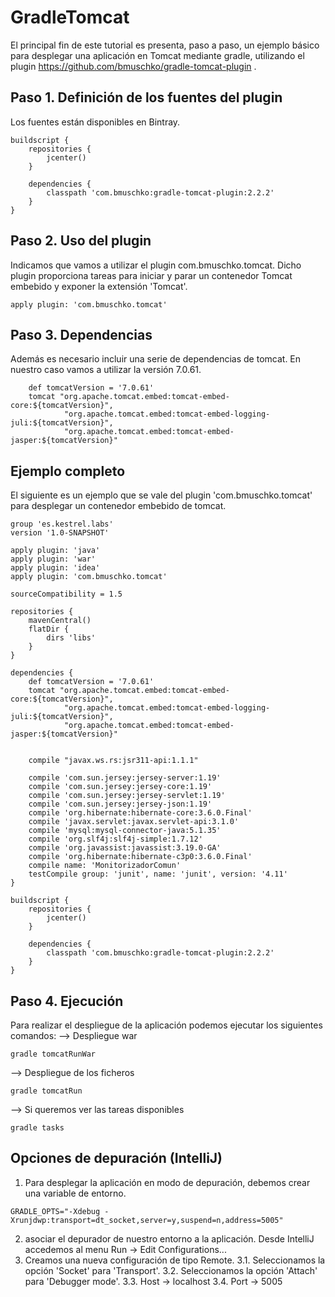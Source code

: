 # GradleTomcat
El principal fin de este tutorial es presenta, paso a paso, un ejemplo básico para desplegar una aplicación en Tomcat mediante gradle, utilizando el plugin https://github.com/bmuschko/gradle-tomcat-plugin .

## Paso 1. Definición de los fuentes del plugin
Los fuentes están disponibles en Bintray.

```
buildscript {
    repositories {
        jcenter()
    }

    dependencies {
        classpath 'com.bmuschko:gradle-tomcat-plugin:2.2.2'
    }
}
```

## Paso 2. Uso del plugin
Indicamos que vamos a utilizar el plugin com.bmuschko.tomcat. Dicho plugin proporciona tareas para iniciar y parar un contenedor Tomcat embebido y exponer la extensión 'Tomcat'.

```
apply plugin: 'com.bmuschko.tomcat'
```

## Paso 3. Dependencias
Además es necesario incluir una serie de dependencias de tomcat.  En nuestro caso vamos a utilizar la versión 7.0.61.

```
    def tomcatVersion = '7.0.61'
    tomcat "org.apache.tomcat.embed:tomcat-embed-core:${tomcatVersion}",
            "org.apache.tomcat.embed:tomcat-embed-logging-juli:${tomcatVersion}",
            "org.apache.tomcat.embed:tomcat-embed-jasper:${tomcatVersion}"
```

## Ejemplo completo
El siguiente es un ejemplo que se vale del plugin 'com.bmuschko.tomcat' para desplegar un contenedor embebido de tomcat.

```
group 'es.kestrel.labs'
version '1.0-SNAPSHOT'

apply plugin: 'java'
apply plugin: 'war'
apply plugin: 'idea'
apply plugin: 'com.bmuschko.tomcat'

sourceCompatibility = 1.5

repositories {
    mavenCentral()
    flatDir {
        dirs 'libs'
    }
}

dependencies {
    def tomcatVersion = '7.0.61'
    tomcat "org.apache.tomcat.embed:tomcat-embed-core:${tomcatVersion}",
            "org.apache.tomcat.embed:tomcat-embed-logging-juli:${tomcatVersion}",
            "org.apache.tomcat.embed:tomcat-embed-jasper:${tomcatVersion}"


    compile "javax.ws.rs:jsr311-api:1.1.1"

    compile 'com.sun.jersey:jersey-server:1.19'
    compile 'com.sun.jersey:jersey-core:1.19'
    compile 'com.sun.jersey:jersey-servlet:1.19'
    compile 'com.sun.jersey:jersey-json:1.19'
    compile 'org.hibernate:hibernate-core:3.6.0.Final'
    compile 'javax.servlet:javax.servlet-api:3.1.0'
    compile 'mysql:mysql-connector-java:5.1.35'
    compile 'org.slf4j:slf4j-simple:1.7.12'
    compile 'org.javassist:javassist:3.19.0-GA'
    compile 'org.hibernate:hibernate-c3p0:3.6.0.Final'
    compile name: 'MonitorizadorComun'
    testCompile group: 'junit', name: 'junit', version: '4.11'
}

buildscript {
    repositories {
        jcenter()
    }

    dependencies {
        classpath 'com.bmuschko:gradle-tomcat-plugin:2.2.2'
    }
}
```

## Paso 4. Ejecución
Para realizar el despliegue de la aplicación podemos ejecutar los siguientes comandos:
--> Despliegue war

```
gradle tomcatRunWar
```

--> Despliegue de los ficheros

```
gradle tomcatRun
```

--> Si queremos ver las tareas disponibles

```
gradle tasks
```

## Opciones de depuración (IntelliJ)
1. Para desplegar la aplicación en modo de depuración, debemos crear una variable de entorno.

```
GRADLE_OPTS="-Xdebug -Xrunjdwp:transport=dt_socket,server=y,suspend=n,address=5005"
```

2. asociar el depurador de nuestro entorno a la aplicación. Desde IntelliJ accedemos al menu Run -> Edit Configurations...
3. Creamos una nueva configuración de tipo Remote.
    3.1. Seleccionamos la opción 'Socket' para 'Transport'.
    3.2. Seleccionamos la opción 'Attach' para 'Debugger mode'.
    3.3. Host -> localhost
    3.4. Port -> 5005

